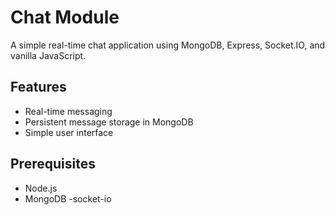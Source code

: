# Chat Module

A simple real-time chat application using MongoDB, Express, Socket.IO, and vanilla JavaScript.

## Features

- Real-time messaging
- Persistent message storage in MongoDB
- Simple user interface

## Prerequisites

- Node.js
- MongoDB
-socket-io
